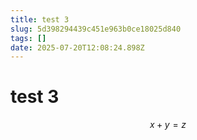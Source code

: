 ```yaml
---
title: test 3
slug: 5d398294439c451e963b0ce18025d840
tags: []
date: 2025-07-20T12:08:24.898Z
---
```


# test 3

$$
x+y=z
$$

